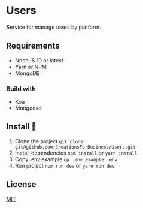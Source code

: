 # Users

Service for manage users by platform.

## Requirements
* NodeJS 10 or latest
* Yarn or NPM
* MongoDB

### Build with
* Koa
* Mongoose

## Install 🚀

1. Clone the project
`git clone git@github.com:CreationsForBusiness/Users.git`
1. Install dependencies
`npm install` or `yarn install`
1. Copy .env.example
`cp .env.example .env`
1. Run project
`npm run dev` or `yarn run dev`
## License
[MIT](https://choosealicense.com/licenses/mit/)